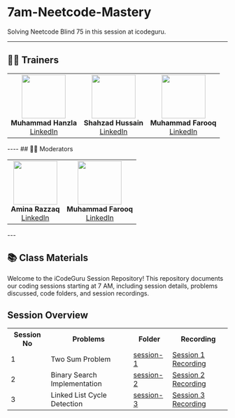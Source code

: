# 7am-Neetcode-Mastery
 Solving Neetcode Blind 75 in this session at icodeguru.

---

## 👨‍🏫 Trainers

<table>
  <tr>
    <td align="center">
      <img src="trainers/images/hanzla.jpg" width="100"><br>
      <b>Muhammad Hanzla</b><br>
      <a href="https://www.linkedin.com/in/muhammad-hanzla-787081279/">LinkedIn</a>
    </td>
    <td align="center">
      <img src="trainers/images/shahzad-image.jpeg" width="100"><br>
      <b>Shahzad Hussain</b><br>
      <a href="https://www.linkedin.com/in/shahzad-hussain-57672725b/">LinkedIn</a>
    </td>
    <td align="center">
      <img src="trainers/images/farooq-image.jpeg" width="100"><br>
      <b>Muhammad Farooq</b><br>
      <a href="https://www.linkedin.com/in/muhammad-farooq-489a16299/">LinkedIn</a>
    </td>
  </tr>
</table>
----
## 👨‍🏫 Moderators

<table>
  <tr>
    <td align="center">
      <img src="trainers/images/shahzad-image.jpeg" width="100"><br>
      <b>Amina Razzaq</b><br>
      <a href="https://www.linkedin.com/in/amina-razzaq-65960429b/">LinkedIn</a>
    </td>
    <td align="center">
      <img src="trainers/images/farooq-image.jpeg" width="100"><br>
      <b>Muhammad Farooq</b><br>
      <a href="https://www.linkedin.com/in/muhammad-farooq-489a16299/">LinkedIn</a>
    </td>
  </tr>
</table>
---

## 📚 Class Materials

Welcome to the iCodeGuru Session Repository! This repository documents our coding sessions starting at 7 AM, including session details, problems discussed, code folders, and session recordings.

## Session Overview

<table>
  <tr>
    <th>Session No</th>
    <th>Problems</th>
    <th>Folder</th>
    <th>Recording</th>
  </tr>
  <tr>
    <td>1</td>
    <td>Two Sum Problem</td>
    <td><a href="./sessions/session-1">session-1</a></td>
    <td><a href="[Recording Link]">Session 1 Recording</a></td>
  </tr>
  <tr>
    <td>2</td>
    <td>Binary Search Implementation</td>
    <td><a href="./sessions/session-2">session-2</a></td>
    <td><a href="[Recording Link]">Session 2 Recording</a></td>
  </tr>
  <tr>
    <td>3</td>
    <td>Linked List Cycle Detection</td>
    <td><a href="./sessions/session-3">session-3</a></td>
    <td><a href="[Recording Link]">Session 3 Recording</a></td>
  </tr>
</table>


